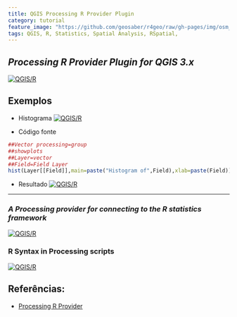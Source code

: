 ```yaml
---
title: QGIS Processing R Provider Plugin
category: tutorial
feature_image: "https://github.com/geosaber/r4geo/raw/gh-pages/img/osm_bkground.png"
tags: QGIS, R, Statistics, Spatial Analysis, RSpatial, 
---
```

## ***Processing R Provider Plugin for QGIS 3.x***
[![QGIS/R](https://github.com/geosaber/r4geo/raw/gh-pages/img/rplugin.png)](https://github.com/north-road/qgis-processing-r)

## Exemplos
- Histograma
[![QGIS/R](https://github.com/geosaber/r4geo/raw/gh-pages/img/rhisto.png)](https://github.com/north-road/qgis-processing-r)

- Código fonte
```r
##Vector processing=group
##showplots
##Layer=vector
##Field=Field Layer
hist(Layer[[Field]],main=paste("Histogram of",Field),xlab=paste(Field))
```
- Resultado
[![QGIS/R](https://github.com/geosaber/r4geo/raw/gh-pages/img/rplots.png)](https://github.com/north-road/qgis-processing-r)
---
### *A Processing provider for connecting to the R statistics framework*
[![QGIS/R](https://github.com/geosaber/r4geo/raw/gh-pages/img/rprocessing.png)](https://github.com/north-road/qgis-processing-r)

### R Syntax in Processing scripts
[![QGIS/R](https://github.com/geosaber/r4geo/raw/gh-pages/img/rsyntax.png)](https://docs.qgis.org/testing/en/docs/training_manual/processing/r_syntax.html)

## Referências:
- [Processing R Provider](https://plugins.qgis.org/plugins/processing_r)
